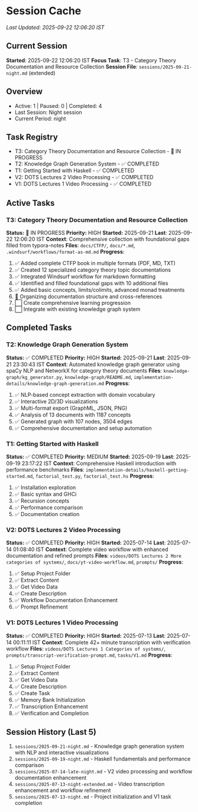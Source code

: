 # Session Cache
*Last Updated: 2025-09-22 12:06:20 IST*

## Current Session
**Started**: 2025-09-22 12:06:20 IST
**Focus Task**: T3 - Category Theory Documentation and Resource Collection
**Session File**: `sessions/2025-09-21-night.md` (extended)

## Overview
- Active: 1 | Paused: 0 | Completed: 4
- Last Session: Night session
- Current Period: night

## Task Registry
- T3: Category Theory Documentation and Resource Collection - 🔄 IN PROGRESS
- T2: Knowledge Graph Generation System - ✅ COMPLETED
- T1: Getting Started with Haskell - ✅ COMPLETED
- V2: DOTS Lectures 2 Video Processing - ✅ COMPLETED
- V1: DOTS Lectures 1 Video Processing - ✅ COMPLETED

## Active Tasks
### T3: Category Theory Documentation and Resource Collection
**Status:** 🔄 IN PROGRESS **Priority:** HIGH
**Started:** 2025-09-21 **Last**: 2025-09-22 12:06:20 IST
**Context**: Comprehensive collection with foundational gaps filled from typora-notes
**Files**: `docs/CTFP/`, `docs/*.md`, `.windsurf/workflows/format-as-md.md`
**Progress**:
1. ✅ Added complete CTFP book in multiple formats (PDF, MD, TXT)
2. ✅ Created 12 specialized category theory topic documentations
3. ✅ Integrated Windsurf workflow for markdown formatting
4. ✅ Identified and filled foundational gaps with 10 additional files
5. ✅ Added basic concepts, limits/colimits, advanced monad treatments
6. 🔄 Organizing documentation structure and cross-references
7. ⬜ Create comprehensive learning progression
8. ⬜ Integrate with existing knowledge graph system

## Completed Tasks
### T2: Knowledge Graph Generation System
**Status:** ✅ COMPLETED **Priority:** HIGH
**Started:** 2025-09-21 **Last**: 2025-09-21 23:30:43 IST
**Context**: Automated knowledge graph generator using spaCy NLP and NetworkX for category theory documents
**Files**: `knowledge-graph/kg_generator.py`, `knowledge-graph/README.md`, `implementation-details/knowledge-graph-generation.md`
**Progress**:
1. ✅ NLP-based concept extraction with domain vocabulary
2. ✅ Interactive 2D/3D visualizations
3. ✅ Multi-format export (GraphML, JSON, PNG)
4. ✅ Analysis of 13 documents with 1187 concepts
5. ✅ Generated graph with 107 nodes, 3504 edges
6. ✅ Comprehensive documentation and setup automation

### T1: Getting Started with Haskell
**Status:** ✅ COMPLETED **Priority:** MEDIUM
**Started:** 2025-09-19 **Last**: 2025-09-19 23:17:22 IST
**Context**: Comprehensive Haskell introduction with performance benchmarks
**Files**: `implementation-details/haskell-getting-started.md`, `factorial_test.py`, `factorial_test.hs`
**Progress**:
1. ✅ Installation exploration
2. ✅ Basic syntax and GHCi
3. ✅ Recursion concepts
4. ✅ Performance comparison
5. ✅ Documentation creation

### V2: DOTS Lectures 2 Video Processing
**Status:** ✅ COMPLETED **Priority:** HIGH
**Started:** 2025-07-14 **Last**: 2025-07-14 01:08:40 IST
**Context**: Complete video workflow with enhanced documentation and refined prompts
**Files**: `videos/DOTS Lectures 2 More categories of systems/`, `docs/yt-video-workflow.md`, `prompts/`
**Progress**:
1. ✅ Setup Project Folder
2. ✅ Extract Content
3. ✅ Get Video Data
4. ✅ Create Description
5. ✅ Workflow Documentation Enhancement
6. ✅ Prompt Refinement

### V1: DOTS Lectures 1 Video Processing
**Status:** ✅ COMPLETED **Priority:** HIGH
**Started:** 2025-07-13 **Last**: 2025-07-14 00:11:11 IST
**Context**: Complete 42+ minute transcription with verification workflow
**Files**: `videos/DOTS Lectures 1 Categories of systems/`, `prompts/transcript-verification-prompt.md`, `tasks/V1.md`
**Progress**:
1. ✅ Setup Project Folder
2. ✅ Extract Content
3. ✅ Get Video Data
4. ✅ Create Description
5. ✅ Create Task
6. ✅ Memory Bank Initialization
7. ✅ Transcription Enhancement
8. ✅ Verification and Completion

## Session History (Last 5)
1. `sessions/2025-09-21-night.md` - Knowledge graph generation system with NLP and interactive visualizations
2. `sessions/2025-09-19-night.md` - Haskell fundamentals and performance comparison
3. `sessions/2025-07-14-late-night.md` - V2 video processing and workflow documentation enhancement
4. `sessions/2025-07-13-night-extended.md` - Video transcription enhancement and workflow refinement
5. `sessions/2025-07-13-night.md` - Project initialization and V1 task completion
